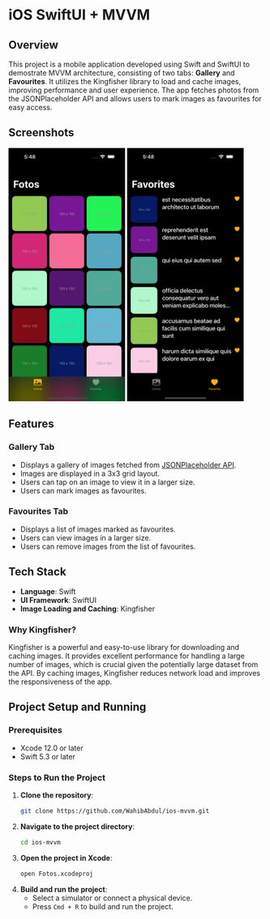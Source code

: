 # iOS SwiftUI + MVVM

## Overview
This project is a mobile application developed using Swift and SwiftUI to demostrate MVVM architecture, consisting of two tabs: **Gallery** and **Favourites**. It utilizes the Kingfisher library to load and cache images, improving performance and user experience. The app fetches photos from the JSONPlaceholder API and allows users to mark images as favourites for easy access.

## Screenshots
<p>
<img src="https://github.com/WahibAbdul/ios-mvvm/blob/main/Screenshots/Simulator%20Screenshot%20-%20iPhone%2015%20Pro%20-%202024-05-27%20at%2017.48.13.png" alt="Screenshot 1" width="230" height="500">
   <img src="https://github.com/WahibAbdul/ios-mvvm/blob/main/Screenshots/Simulator%20Screenshot%20-%20iPhone%2015%20Pro%20-%202024-05-27%20at%2017.48.16.png" alt="Screenshot 1" width="230" height="500">
</p>

## Features

### Gallery Tab
- Displays a gallery of images fetched from [JSONPlaceholder API](https://jsonplaceholder.typicode.com/photos).
- Images are displayed in a 3x3 grid layout.
- Users can tap on an image to view it in a larger size.
- Users can mark images as favourites.

### Favourites Tab
- Displays a list of images marked as favourites.
- Users can view images in a larger size.
- Users can remove images from the list of favourites.

## Tech Stack
- **Language**: Swift
- **UI Framework**: SwiftUI
- **Image Loading and Caching**: Kingfisher

### Why Kingfisher?
Kingfisher is a powerful and easy-to-use library for downloading and caching images. It provides excellent performance for handling a large number of images, which is crucial given the potentially large dataset from the API. By caching images, Kingfisher reduces network load and improves the responsiveness of the app.

## Project Setup and Running

### Prerequisites
- Xcode 12.0 or later
- Swift 5.3 or later

### Steps to Run the Project
1. **Clone the repository**:
   ```bash
   git clone https://github.com/WahibAbdul/ios-mvvm.git
   ```
2. **Navigate to the project directory**:
   ```bash
   cd ios-mvvm
   ```
3. **Open the project in Xcode**:
   ```bash
   open Fotos.xcodeproj
   ```
4. **Build and run the project**:
   - Select a simulator or connect a physical device.
   - Press `Cmd + R` to build and run the project.
